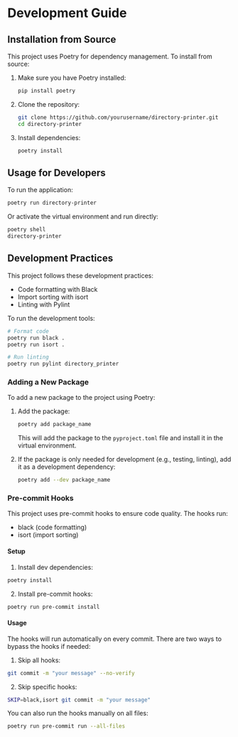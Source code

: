 # Development Guide

## Installation from Source

This project uses Poetry for dependency management. To install from source:

1. Make sure you have Poetry installed:
   ```bash
   pip install poetry
   ```

2. Clone the repository:
   ```bash
   git clone https://github.com/yourusername/directory-printer.git
   cd directory-printer
   ```

3. Install dependencies:
   ```bash
   poetry install
   ```

## Usage for Developers

To run the application:

```bash
poetry run directory-printer
```

Or activate the virtual environment and run directly:

```bash
poetry shell
directory-printer
```

## Development Practices

This project follows these development practices:
- Code formatting with Black
- Import sorting with isort
- Linting with Pylint

To run the development tools:

```bash
# Format code
poetry run black .
poetry run isort .

# Run linting
poetry run pylint directory_printer
```

### Adding a New Package

To add a new package to the project using Poetry:

1. Add the package:
   ```bash
   poetry add package_name
   ```
   This will add the package to the `pyproject.toml` file and install it in the virtual environment.

2. If the package is only needed for development (e.g., testing, linting), add it as a development dependency:
   ```bash
   poetry add --dev package_name
   ```

### Pre-commit Hooks

This project uses pre-commit hooks to ensure code quality. The hooks run:
- black (code formatting)
- isort (import sorting)

#### Setup

1. Install dev dependencies:
```bash
poetry install
```

2. Install pre-commit hooks:
```bash
poetry run pre-commit install
```

#### Usage

The hooks will run automatically on every commit. There are two ways to bypass the hooks if needed:

1. Skip all hooks:
```bash
git commit -m "your message" --no-verify
```

2. Skip specific hooks:
```bash
SKIP=black,isort git commit -m "your message"
```

You can also run the hooks manually on all files:
```bash
poetry run pre-commit run --all-files
``` 